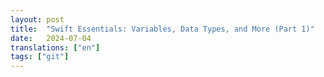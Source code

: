 ```yaml
---
layout: post
title:  "Swift Essentials: Variables, Data Types, and More (Part 1)"
date:   2024-07-04
translations: ["en"]
tags: ["git"]
---
```

